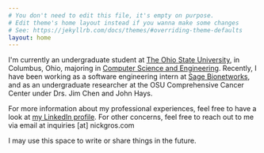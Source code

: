 ```yaml
---
# You don't need to edit this file, it's empty on purpose.
# Edit theme's home layout instead if you wanna make some changes
# See: https://jekyllrb.com/docs/themes/#overriding-theme-defaults
layout: home
---
```

I'm currently an undergraduate student at [The Ohio State University](https://osu.edu/), in Columbus, Ohio, majoring in [Computer Science and Engineering](https://cse.osu.edu/). Recently, I have been working as a software engineering intern at [Sage Bionetworks](http://sagebionetworks.org), and as an undergraduate researcher at the OSU Comprehensive Cancer Center under Drs. Jim Chen and John Hays.

For more information about my professional experiences, feel free to have a look at [my LinkedIn profile](https://www.linkedin.com/in/nicholas-grosenbacher-227b93113/). For other concerns, feel free to reach out to me via email at inquiries \[at\] nickgros.com

I may use this space to write or share things in the future.
